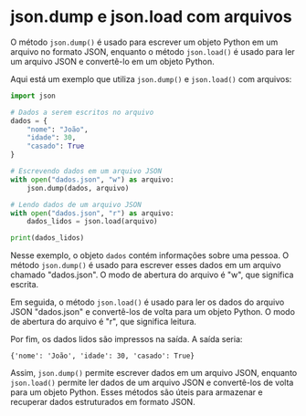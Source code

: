 # json.dump e json.load com arquivos

O método `json.dump()` é usado para escrever um objeto Python em um arquivo no formato JSON, enquanto o método `json.load()` é usado para ler um arquivo JSON e convertê-lo em um objeto Python.

Aqui está um exemplo que utiliza `json.dump()` e `json.load()` com arquivos:

```python
import json

# Dados a serem escritos no arquivo
dados = {
    "nome": "João",
    "idade": 30,
    "casado": True
}

# Escrevendo dados em um arquivo JSON
with open("dados.json", "w") as arquivo:
    json.dump(dados, arquivo)

# Lendo dados de um arquivo JSON
with open("dados.json", "r") as arquivo:
    dados_lidos = json.load(arquivo)

print(dados_lidos)
```

Nesse exemplo, o objeto `dados` contém informações sobre uma pessoa. O método `json.dump()` é usado para escrever esses dados em um arquivo chamado "dados.json". O modo de abertura do arquivo é "w", que significa escrita.

Em seguida, o método `json.load()` é usado para ler os dados do arquivo JSON "dados.json" e convertê-los de volta para um objeto Python. O modo de abertura do arquivo é "r", que significa leitura.

Por fim, os dados lidos são impressos na saída. A saída seria:

```
{'nome': 'João', 'idade': 30, 'casado': True}
```

Assim, `json.dump()` permite escrever dados em um arquivo JSON, enquanto `json.load()` permite ler dados de um arquivo JSON e convertê-los de volta para um objeto Python. Esses métodos são úteis para armazenar e recuperar dados estruturados em formato JSON.
